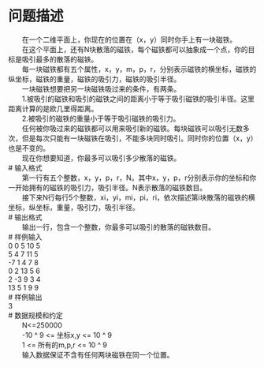 <div id="pcont1" style="margin-top:20px; display:block;">

# 问题描述

<div class="pdcont">　　在一个二维平面上，你现在的位置在（x，y）同时你手上有一块磁铁。<br/>
　　在这个平面上，还有N块散落的磁铁，每个磁铁都可以抽象成一个点，你的目标是吸引最多的散落的磁铁。<br/>
　　每一块磁铁都有五个属性，x，y，m，p，r，分别表示磁铁的横坐标，磁铁的纵坐标，磁铁的重量，磁铁的吸引力，磁铁的吸引半径。<br/>
　　一块磁铁想要把另一块磁铁吸过来的条件，有两条。<br/>
　　1.被吸引的磁铁和吸引的磁铁之间的距离小于等于吸引磁铁的吸引半径。这里距离计算的是欧几里得距离。<br/>
　　2.被吸引的磁铁的重量小于等于吸引磁铁的吸引力。<br/>
　　任何被你吸过来的磁铁都可以用来吸引新的磁铁。每块磁铁可以吸引无数多次，但是每次只能有一块磁铁在吸引，不能多块同时吸引。同时你的位置（x，y）也是不变的。<br/>
　　现在你想要知道，你最多可以吸引多少散落的磁铁。</div>
# 输入格式

<div class="pdcont">　　第一行有五个整数，x，y，p，r，N。其中x，y，p，r分别表示你的坐标和你一开始拥有的磁铁的吸引力，吸引半径。N表示散落的磁铁数目。<br/>
　　接下来N行每行5个整数，xi，yi，mi，pi，ri，依次描述第i块散落的磁铁的横坐标，纵坐标，重量，吸引力，吸引半径。</div>
# 输出格式

<div class="pdcont">　　输出一行，包含一个整数，你最多可以吸引的散落的磁铁数目。</div>
# 样例输入

<div class="pddata">0 0 5 10 5<br/>
5 4 7 11 5<br/>
-7 1 4 7 8<br/>
0 2 13 5 6<br/>
2 -3 9 3 4<br/>
13 5 1 9 9</div>
# 样例输出

<div class="pddata">3</div>
# 数据规模和约定

<div class="pdcont">　　N&lt;=250000<br/>
　　-10 ^ 9 &lt;= 坐标x,y &lt;= 10 ^ 9<br/>
　　1 &lt;= 所有的m,p,r &lt;= 10 ^ 9<br/>
　　输入数据保证不含有任何两块磁铁在同一个位置。</div>

</div>